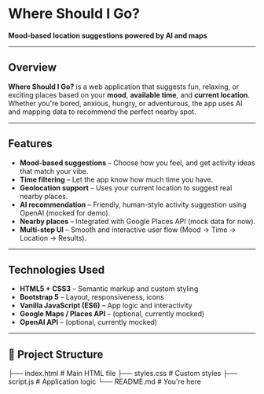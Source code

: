 #  Where Should I Go?

**Mood-based location suggestions powered by AI and maps**

---

##  Overview

**Where Should I Go?** is a web application that suggests fun, relaxing, or exciting places based on your **mood**, **available time**, and **current location**. Whether you're bored, anxious, hungry, or adventurous, the app uses AI and mapping data to recommend the perfect nearby spot.

---

## Features

- **Mood-based suggestions** – Choose how you feel, and get activity ideas that match your vibe.
- **Time filtering** – Let the app know how much time you have.
- **Geolocation support** – Uses your current location to suggest real nearby places.
- **AI recommendation** – Friendly, human-style activity suggestion using OpenAI (mocked for demo).
- **Nearby places** – Integrated with Google Places API (mock data for now).
- **Multi-step UI** – Smooth and interactive user flow (Mood → Time → Location → Results).

---

## Technologies Used

- **HTML5 + CSS3** – Semantic markup and custom styling
- **Bootstrap 5** – Layout, responsiveness, icons
- **Vanilla JavaScript (ES6)** – App logic and interactivity
- **Google Maps / Places API** – (optional, currently mocked)
- **OpenAI API** – (optional, currently mocked)

---

## 📁 Project Structure
├── index.html     # Main HTML file
├── styles.css     # Custom styles
├── script.js      # Application logic
└── README.md      # You're here



